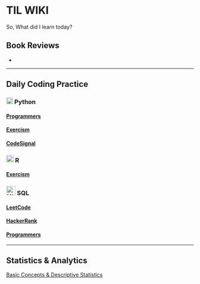 # TIL WIKI
So, What did I learn today?  

## Book Reviews
*


---------------------
## Daily Coding Practice
### <img alt="Html" src="https://simpleicons.org/icons/python.svg" width="18"> Python

#### [Programmers](https://github.com/yulimy0113/TIL)
#### [Exercism](https://github.com/yulimy0113/TIL/tree/main/Python/Exercism)
#### [CodeSignal](https://learn.codesignal.com/course-paths/19)


### <img alt="Html" src="https://simpleicons.org/icons/r.svg" width="20"> R

#### [Exercism](https://github.com/yulimy0113/TIL/tree/main/R/Exercism)



### <img alt="Html" src="https://simpleicons.org/icons/mysql.svg" width="25"> SQL
 
#### [LeetCode](https://github.com/yulimy0113/TIL/tree/main/SQL/Leetcode)
#### [HackerRank](https://www.hackerrank.com/domains/sql?badge_type=sql)
#### [Programmers](https://school.programmers.co.kr/learn/challenges?tab=sql_practice_kit)
---------------------
## Statistics & Analytics
[Basic Concepts & Descriptive Statistics](https://github.com/yulimy0113/TIL/blob/main/Statistics/1_Basic_concepts_n_Descriptive_statistics.md)
